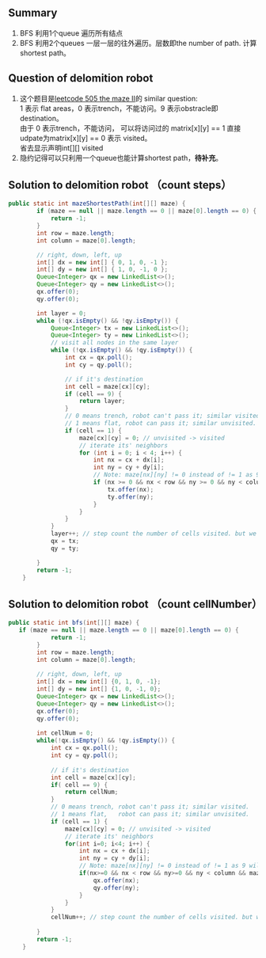 ## Summary
1. BFS 利用1个queue 遍历所有结点  
2. BFS 利用2个queues 一层一层的往外遍历。层数即the number of path. 计算 shortest path。  


## Question of delomition robot 
1. 这个题目是[leetcode 505 the maze II](https://leetcode.com/problems/the-maze-ii/)的 similar question:    
1 表示 flat areas，0 表示trench，不能访问。9 表示obstracle即destination。    
由于 0 表示trench，不能访问， 可以将访问过的 matrix[x][y] == 1 直接udpate为matrix[x][y] == 0 表示 visited。  
省去显示声明int[][] visited
2. 隐约记得可以只利用一个queue也能计算shortest path，**待补充**。

## Solution to delomition robot （count steps）
```java
public static int mazeShortestPath(int[][] maze) {
		if (maze == null || maze.length == 0 || maze[0].length == 0) {
			return -1;
		}
		int row = maze.length;
		int column = maze[0].length;

		// right, down, left, up
		int[] dx = new int[] { 0, 1, 0, -1 };
		int[] dy = new int[] { 1, 0, -1, 0 };
		Queue<Integer> qx = new LinkedList<>();
		Queue<Integer> qy = new LinkedList<>();
		qx.offer(0);
		qy.offer(0);

		int layer = 0;
		while (!qx.isEmpty() && !qy.isEmpty()) {
			Queue<Integer> tx = new LinkedList<>();
			Queue<Integer> ty = new LinkedList<>();
			// visit all nodes in the same layer
			while (!qx.isEmpty() && !qy.isEmpty()) {
				int cx = qx.poll();
				int cy = qy.poll();

				// if it's destination
				int cell = maze[cx][cy];
				if (cell == 9) {
					return layer;
				}
				// 0 means trench, robot can't pass it; similar visited.
				// 1 means flat, robot can pass it; similar unvisited.
				if (cell == 1) {
					maze[cx][cy] = 0; // unvisited -> visited
					// iterate its' neighbors
					for (int i = 0; i < 4; i++) {
						int nx = cx + dx[i];
						int ny = cy + dy[i];
						// Note: maze[nx][ny] != 0 instead of != 1 as 9 will be excluded.
						if (nx >= 0 && nx < row && ny >= 0 && ny < column && maze[nx][ny] != 0) {
							tx.offer(nx);
							ty.offer(ny);
						}
					}
				}
			}
			layer++; // step count the number of cells visited. but we want the length of path.
			qx = tx;
			qy = ty;

		}
		return -1;
	}
```

## Solution to delomition robot （count cellNumber）
```java
public static int bfs(int[][] maze) {
   if (maze == null || maze.length == 0 || maze[0].length == 0) {
			return -1;
		}
		int row = maze.length;
		int column = maze[0].length;
		
		// right, down, left, up
		int[] dx = new int[] {0, 1, 0, -1};
		int[] dy = new int[] {1, 0, -1, 0};
		Queue<Integer> qx = new LinkedList<>();
		Queue<Integer> qy = new LinkedList<>();
		qx.offer(0);
		qy.offer(0);
		
		int cellNum = 0;
		while(!qx.isEmpty() && !qy.isEmpty()) {
			int cx = qx.poll();
			int cy = qy.poll();
			
			// if it's destination 
			int cell = maze[cx][cy];
			if( cell == 9) {
				return cellNum;
			} 
			// 0 means trench, robot can't pass it; similar visited. 
			// 1 means flat,   robot can pass it; similar unvisited. 
			if (cell == 1) {
				maze[cx][cy] = 0; // unvisited -> visited
				// iterate its' neighbors
				for(int i=0; i<4; i++) {
					int nx = cx + dx[i];
					int ny = cy + dy[i];
					// Note: maze[nx][ny] != 0 instead of != 1 as 9 will be excluded. 
					if(nx>=0 && nx < row && ny>=0 && ny < column && maze[nx][ny]  != 0 ) {
						qx.offer(nx);
						qy.offer(ny);
					}
				}
			}
			cellNum++; // step count the number of cells visited. but we want the length of path. 
			
		}
		return -1;
	}
```
